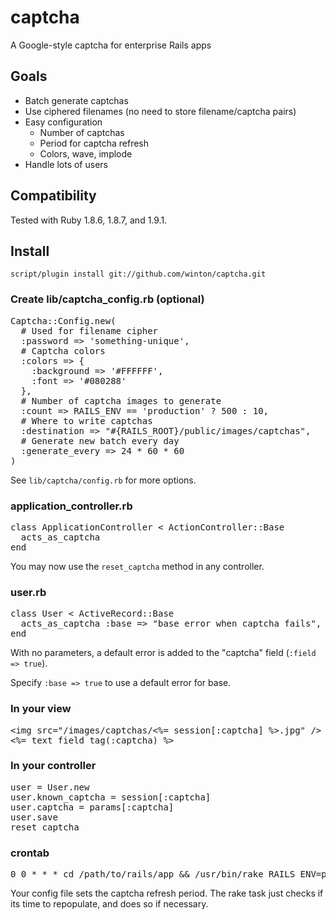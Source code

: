 captcha
=======

A Google-style captcha for enterprise Rails apps

Goals
-----

* Batch generate captchas
* Use ciphered filenames (no need to store filename/captcha pairs)
* Easy configuration
  * Number of captchas
  * Period for captcha refresh
  * Colors, wave, implode
* Handle lots of users

Compatibility
-------------

Tested with Ruby 1.8.6, 1.8.7, and 1.9.1.

Install
-------

	script/plugin install git://github.com/winton/captcha.git

### Create lib/captcha_config.rb (optional)

<pre>
Captcha::Config.new(
  # Used for filename cipher
  :password => 'something-unique',
  # Captcha colors
  :colors => {
    :background => '#FFFFFF',
    :font => '#080288'
  },
  # Number of captcha images to generate
  :count => RAILS_ENV == 'production' ? 500 : 10,
  # Where to write captchas
  :destination => "#{RAILS_ROOT}/public/images/captchas",
  # Generate new batch every day
  :generate_every => 24 * 60 * 60
)
</pre>

See <code>lib/captcha/config.rb</code> for more options.

### application_controller.rb

<pre>
class ApplicationController < ActionController::Base
  acts_as_captcha
end
</pre>

You may now use the <code>reset_captcha</code> method in any controller.

### user.rb

<pre>
class User < ActiveRecord::Base
  acts_as_captcha :base => "base error when captcha fails", :field => "field error when captcha fails"
end
</pre>

With no parameters, a default error is added to the "captcha" field (<code>:field => true</code>).

Specify <code>:base => true</code> to use a default error for base.

### In your view

<pre>
&lt;img src="/images/captchas/<%= session[:captcha] %>.jpg" /&gt;
<%= text_field_tag(:captcha) %>
</pre>

### In your controller

<pre>
user = User.new
user.known_captcha = session[:captcha]
user.captcha = params[:captcha]
user.save
reset_captcha
</pre>

### crontab

<pre>
0 0 * * * cd /path/to/rails/app && /usr/bin/rake RAILS_ENV=production captcha:generate
</pre>

Your config file sets the captcha refresh period. The rake task just checks if its time to repopulate, and does so if necessary.